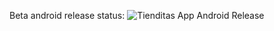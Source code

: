 Beta android release status: 
![Tienditas App Android Release](https://github.com/TienditasApp/mobile_app/workflows/Tienditas%20App%20Android%20Release/badge.svg?branch=develop)